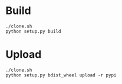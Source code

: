 # Build

```
./clone.sh
python setup.py build
```

# Upload

```
./clone.sh
python setup.py bdist_wheel upload -r pypi
```
